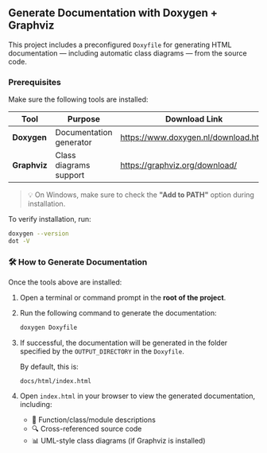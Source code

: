 


## Generate Documentation with Doxygen + Graphviz

This project includes a preconfigured `Doxyfile` for generating HTML documentation — including automatic class diagrams — from the source code.

### Prerequisites

Make sure the following tools are installed:

| Tool      | Purpose                  | Download Link                          |
|-----------|--------------------------|----------------------------------------|
| **Doxygen**   | Documentation generator  | https://www.doxygen.nl/download.html  |
| **Graphviz**  | Class diagrams support   | https://graphviz.org/download/         |

> 💡 On Windows, make sure to check the **"Add to PATH"** option during installation.

To verify installation, run:

```bash
doxygen --version
dot -V
```

### 🛠️ How to Generate Documentation

Once the tools above are installed:

1. Open a terminal or command prompt in the **root of the project**.
2. Run the following command to generate the documentation:

   ```bash
   doxygen Doxyfile
   ```

3. If successful, the documentation will be generated in the folder specified by the `OUTPUT_DIRECTORY` in the `Doxyfile`.

   By default, this is:

   ```
   docs/html/index.html
   ```

4. Open `index.html` in your browser to view the generated documentation, including:
   - 📄 Function/class/module descriptions
   - 🔍 Cross-referenced source code
   - 📊 UML-style class diagrams (if Graphviz is installed)
